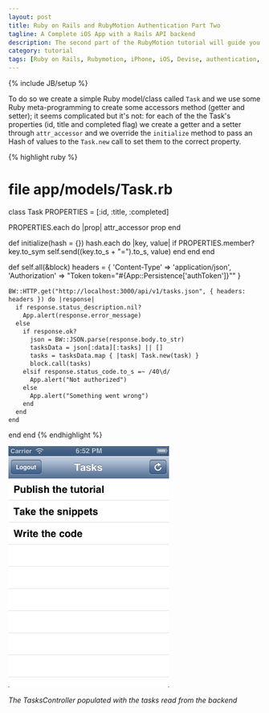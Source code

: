 ```yaml
---
layout: post
title: Ruby on Rails and RubyMotion Authentication Part Two
tagline: A Complete iOS App with a Rails API backend
description: The second part of the RubyMotion tutorial will guide you to complete the ToDo example app with all the features like tasks display, task creation and completion.
category: tutorial
tags: [Ruby on Rails, Rubymotion, iPhone, iOS, Devise, authentication, API]
---
```

{% include JB/setup %}

To do so we create a simple Ruby model/class called <code>Task</code> and we use some Ruby meta-programming to create some accessors method (getter and setter); it seems complicated but it's not: for each of the the Task's properties (id, title and completed flag) we create a getter and a setter through <code>attr_accessor</code> and we override the <code>initialize</code> method to pass an Hash of values to the <code>Task.new</code> call to set them to the correct property.

{% highlight ruby %}
# file app/models/Task.rb
class Task
  PROPERTIES = [:id, :title, :completed]

  PROPERTIES.each do |prop|
    attr_accessor prop
  end

  def initialize(hash = {})
    hash.each do |key, value|
      if PROPERTIES.member? key.to_sym
        self.send((key.to_s + "=").to_s, value)
      end
    end
  end

  def self.all(&block)
    headers = {
      'Content-Type' => 'application/json',
      'Authorization' => "Token token=\"#{App::Persistence['authToken']}\""
    }

    BW::HTTP.get("http://localhost:3000/api/v1/tasks.json", { headers: headers }) do |response|
      if response.status_description.nil?
        App.alert(response.error_message)
      else
        if response.ok?
          json = BW::JSON.parse(response.body.to_str)
          tasksData = json[:data][:tasks] || []
          tasks = tasksData.map { |task| Task.new(task) }
          block.call(tasks)
        elsif response.status_code.to_s =~ /40\d/
          App.alert("Not authorized")
        else
          App.alert("Something went wrong")
        end
      end
    end
  end
end
{% endhighlight %}

![TasksController](/assets/uploads/images/TasksController.png)

*The TasksController populated with the tasks read from the backend*